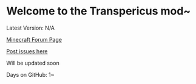 Welcome to the Transpericus mod~
================================

Latest Version: N/A

[Minecraft Forum Page](http://www.minecraftforum.net/topic/1489269-151-modloader-transpericus)

[Post issues here](https://github.com/IntrovertedSiko/Transpericus/issues)

Will be updated soon

Days on GitHub: 1~
